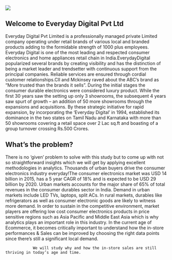 <img src="C:\Users\Kirthika\Downloads\122861261.jpg" class="inline"/>

## Welcome to Everyday Digital Pvt Ltd

Everyday Digital Pvt Limited is a professionally managed private Limited company operating under retail brands of various local and branded products adding to the formidable strength of 1000 plus employees. Everyday Digital is one of the most leading and respected consumer electronics and home appliances retail chain in India.EverydayDigital popularized several brands by creating visibility and has the distinction of being a market leader and trendsetter with continuous support from the principal companies. Reliable services are ensured through cordial customer relationships.CII and Mckinsey raved about the ABC’s brand as “More trusted than the brands it sells”.
During the initial stages the consumer durable electronics were considered luxury product. While the first 30 years saw the setting up only 3 showrooms, the subsequent 4 years saw spurt of growth – an addition of 50 more showrooms through the expansions and acquisitions. By these strategic initiative for rapid expansion, by incorporating the ‘Everyday Digital’ in 1994, established its dominance in the two states on Tamil Nadu and Karnataka with more than 50 showrooms covering a retail space over 2 Lac sq.ft and boasting of a group turnover crossing Rs.500 Crores.

## What’s the problem?

There is no ‘given’ problem to solve with this study but to come up with not so straightforward insights which we will get by applying excellent methodologies in analytics. Thousands of urban buyers drive the consumer electronics industry everyday!The consumer electronics market was USD 14 billion in 2015, has a 5 year CAGR of 18% and is expected to be USD 29 billion by 2020. Urban markets accounts for the major share of 65% of total revenues in the consumer durables sector in India. Demand in urban markets include LED TVs, laptops, split ACs. In rural markets, durables like refrigerators as well as consumer electronic goods are likely to witness more demand. In order to sustain in the competitive environment, market players are offering low cost consumer electronics products in price sensitive regions such as Asia Pacific and Middle East Asia which is why analytics plays an important role in this industry. In the current age of Ecommerce, it becomes critically important to understand how the in-store performances & Sales can be improved by choosing the right data points since there’s still a significant local demand.


                We will study why and how the in-store sales are still thriving in today’s age and time. 



